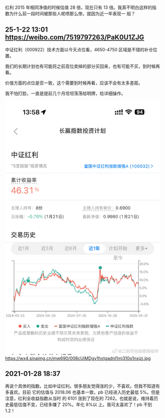 ##

红利 2015 年相同净值的时候估值 28 倍，现在只有 13 倍。我真不明白这样的指数为什么前一段时间被那些人呢喷那么惨。就因为近一年表现一
般？

## 25-1-22 13:01 https://weibo.com/7519797263/PaK0U1ZJG

中证红利（000922）技术方面以今天点位看，4650-4750 区域是不错的补仓位置。

我们的长期计划也有可能将之前高位卖掉的部分买回来，也有可能不买，到时候再看。

价值方面的点位是否一致，这个需要到时候再看，应该不会有太多差距。

我不怕打脸，一直是提前几个月坦坦荡荡给明牌，给详细操作。 ​​​

![alt text](image.png)
https://wx4.sinaimg.cn/mw690/008cUiMDgy1hxtgadnl1mj310o1nxjzj.jpg

## 2021-01-28 18:37

再说个具体的指数。比如中证红利。很多朋友觉得涨的少，不喜欢。但我不知道有多喜欢。目前
它的估值与 2018.06 也基本一致，pb 已经进入历史最低 5%。但是注意，红利全收益指数从当时
的 6101 涨到了现在的 7262。也就是说，维持着历史最低估值不变，已经多赚了 20%。年化 8%以
上。我可太喜欢了！pb 不到 1.2！
